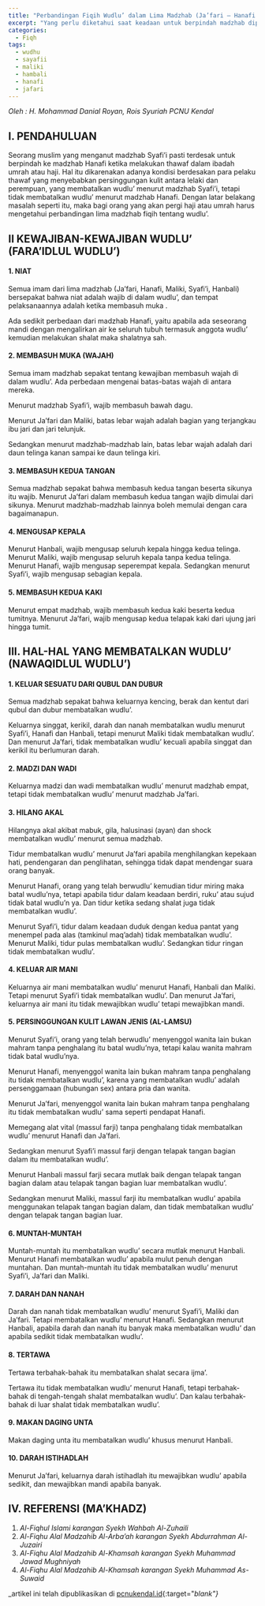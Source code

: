 ```yaml
---
title: "Perbandingan Fiqih Wudlu’ dalam Lima Madzhab (Ja’fari – Hanafi – Maliki – Syafi’i – Hanbali)"
excerpt: "Yang perlu diketahui saat keadaan untuk berpindah madzhab diperlukan agar tidak terjadi **Talfiq** (perangkapan madzhab)"
categories:
  - Fiqh
tags:
  - wudhu
  - sayafii
  - maliki
  - hambali
  - hanafi
  - jafari
---
```

_Oleh : H. Mohammad Danial Royan, Rois Syuriah PCNU Kendal_

## I. PENDAHULUAN

Seorang muslim yang menganut madzhab Syafi’i pasti terdesak untuk berpindah ke madzhab Hanafi ketika melakukan thawaf dalam ibadah umrah atau haji. Hal itu dikarenakan adanya kondisi berdesakan para pelaku thawaf yang menyebabkan persinggungan kulit antara lelaki dan perempuan, yang membatalkan wudlu’ menurut madzhab Syafi’i, tetapi tidak membatalkan wudlu’ menurut madzhab Hanafi. Dengan latar belakang masalah seperti itu, maka bagi orang yang akan pergi haji atau umrah harus mengetahui perbandingan lima madzhab fiqih tentang wudlu’.

## II KEWAJIBAN-KEWAJIBAN WUDLU’ (FARA’IDLUL WUDLU’)


#### 1. NIAT

Semua imam dari lima madzhab (Ja’fari, Hanafi, Maliki, Syafi’i, Hanbali) bersepakat bahwa niat adalah wajib di dalam wudlu’, dan tempat pelaksanaannya adalah ketika membasuh muka .

Ada sedikit perbedaan dari madzhab Hanafi, yaitu apabila ada seseorang mandi dengan mengalirkan air ke seluruh tubuh termasuk anggota wudlu’ kemudian melakukan shalat maka shalatnya sah.

#### 2. MEMBASUH MUKA (WAJAH)

Semua imam madzhab sepakat tentang kewajiban membasuh wajah di dalam wudlu’. Ada perbedaan mengenai batas-batas wajah di antara mereka.

Menurut madzhab Syafi’i, wajib membasuh bawah dagu.

Menurut Ja’fari dan Maliki, batas lebar wajah adalah bagian yang terjangkau ibu jari dan jari telunjuk.

Sedangkan menurut madzhab-madzhab lain, batas lebar wajah adalah dari daun telinga kanan sampai ke daun telinga kiri.

#### 3. MEMBASUH KEDUA TANGAN

Semua madzhab sepakat bahwa membasuh kedua tangan beserta sikunya itu wajib.  Menurut Ja’fari dalam membasuh kedua tangan wajib dimulai dari sikunya.
Menurut madzhab-madzhab lainnya boleh memulai dengan cara bagaimanapun.

#### 4. MENGUSAP KEPALA

Menurut Hanbali, wajib mengusap seluruh kepala hingga kedua telinga.
Menurut Maliki, wajib mengusap seluruh kepala tanpa kedua telinga.
Menurut Hanafi, wajib mengusap seperempat kepala.
Sedangkan menurut Syafi’i, wajib mengusap sebagian kepala.

#### 5. MEMBASUH KEDUA KAKI

Menurut empat madzhab, wajib membasuh kedua kaki beserta kedua tumitnya. Menurut Ja’fari, wajib mengusap kedua telapak kaki dari ujung jari hingga tumit.

## III. HAL-HAL YANG MEMBATALKAN WUDLU’ (NAWAQIDLUL WUDLU’)

#### 1. KELUAR SESUATU DARI QUBUL DAN DUBUR

Semua madzhab sepakat bahwa keluarnya kencing, berak dan kentut dari qubul dan dubur membatalkan wudlu’.

Keluarnya singgat, kerikil, darah dan nanah membatalkan wudlu menurut Syafi’i, Hanafi dan Hanbali, tetapi menurut Maliki tidak membatalkan wudlu’. Dan menurut Ja’fari, tidak membatalkan wudlu’ kecuali apabila singgat dan kerikil itu berlumuran darah.

#### 2. MADZI DAN WADI

Keluarnya madzi dan wadi membatalkan wudlu’ menurut madzhab empat, tetapi tidak membatalkan wudlu’ menurut madzhab Ja’fari.

#### 3. HILANG AKAL

Hilangnya akal akibat mabuk, gila, halusinasi (ayan) dan shock membatalkan wudlu’ menurut semua madzhab.

Tidur membatalkan wudlu’ menurut Ja’fari apabila menghilangkan kepekaan hati, pendengaran dan penglihatan, sehingga tidak dapat mendengar suara orang banyak.

Menurut Hanafi, orang yang telah berwudlu’ kemudian tidur miring maka batal wudlu’nya, tetapi apabila tidur dalam keadaan berdiri, ruku’ atau sujud tidak batal wudlu’n
ya. Dan tidur ketika sedang shalat juga tidak membatalkan wudlu’.

Menurut Syafi’i, tidur dalam keadaan duduk dengan kedua pantat yang menempel pada alas (tamkinul maq’adah) tidak membatalkan wudlu’.
Menurut Maliki, tidur pulas membatalkan wudlu’. Sedangkan tidur ringan tidak membatalkan wudlu’.

#### 4. KELUAR AIR MANI

Keluarnya air mani membatalkan wudlu’ menurut Hanafi, Hanbali dan Maliki. Tetapi menurut Syafi’i tidak membatalkan wudlu’. Dan menurut Ja’fari, keluarnya air mani itu tidak mewajibkan wudlu’ tetapi mewajibkan mandi.

#### 5. PERSINGGUNGAN KULIT LAWAN JENIS (AL-LAMSU)

Menurut Syafi’i, orang yang telah berwudlu’ menyenggol wanita lain bukan mahram tanpa penghalang itu batal wudlu’nya, tetapi kalau wanita mahram tidak batal wudlu’nya.

Menurut Hanafi, menyenggol wanita lain bukan mahram tanpa penghalang itu tidak membatalkan wudlu’, karena yang membatalkan wudlu’ adalah persenggamaan (hubungan sex) antara pria dan wanita.

Menurut Ja’fari, menyenggol wanita lain bukan mahram tanpa penghalang itu tidak membatalkan wudlu’ sama seperti pendapat Hanafi.

Memegang alat vital (massul farji) tanpa penghalang tidak membatalkan wudlu’ menurut Hanafi dan Ja’fari.

Sedangkan menurut Syafi’i massul farji dengan telapak tangan bagian dalam itu membatalkan wudlu’.

Menurut Hanbali massul farji secara mutlak baik dengan telapak tangan bagian dalam atau telapak tangan bagian luar membatalkan wudlu’.

Sedangkan menurut Maliki, massul farji itu membatalkan wudlu’ apabila menggunakan telapak tangan bagian dalam, dan tidak membatalkan wudlu’ dengan telapak tangan bagian luar.

#### 6. MUNTAH-MUNTAH

Muntah-muntah itu membatalkan wudlu’ secara mutlak menurut Hanbali. Menurut Hanafi membatalkan wudlu’ apabila mulut penuh dengan muntahan. Dan muntah-muntah itu tidak membatalkan wudlu’ menurut Syafi’i, Ja’fari dan Maliki.

#### 7. DARAH DAN NANAH

Darah dan nanah tidak membatalkan wudlu’ menurut Syafi’i, Maliki dan Ja’fari. Tetapi membatalkan wudlu’ menurut Hanafi. Sedangkan menurut Hanbali, apabila darah dan nanah itu banyak maka membatalkan wudlu’ dan apabila sedikit tidak membatalkan wudlu’.

#### 8. TERTAWA

Tertawa terbahak-bahak itu membatalkan shalat secara ijma’.

Tertawa itu tidak membatalkan wudlu’ menurut Hanafi, tetapi terbahak-bahak di tengah-tengah shalat membatalkan wudlu’. Dan kalau terbahak-bahak di luar shalat tidak membatalkan wudlu’.

#### 9.  MAKAN DAGING UNTA

Makan daging unta itu membatalkan wudlu’ khusus menurut Hanbali.

#### 10. DARAH ISTIHADLAH

Menurut Ja’fari, keluarnya darah istihadlah itu mewajibkan wudlu’ apabila sedikit, dan mewajibkan mandi apabila banyak.

## IV. REFERENSI (MA’KHADZ)

1. _Al-Fiqhul Islami karangan Syekh Wahbah Al-Zuhaili_
2. _Al-Fiqhu Alal Madzahib Al-Arba’ah karangan Syekh Abdurrahman Al-Juzairi_
3. _Al-Fiqhu Alal Madzahib Al-Khamsah karangan Syekh Muhammad Jawad Mughniyah_
4. _Al-Fiqhu Alal Madzahib Al-Khamsah karangan Syekh Muhammad As-Suwaid_

_artikel ini telah dipublikasikan di [pcnukendal.id](//pcnukendal.id/perbandingan-fiqih-wudlu-dalam-lima-madzhab-jafari-hanafi-maliki-syafii-hanbali/){:target="_blank"}_
